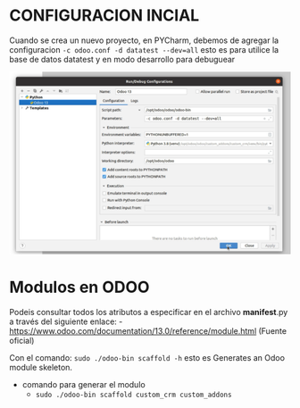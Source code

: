 # CONFIGURACION INCIAL

Cuando se crea un nuevo proyecto, en PYCharm, debemos de agregar la configuracion 
`-c odoo.conf -d datatest --dev=all` esto es para utilice la base de datos datatest y en modo desarrollo para debuguear


![Interpreter](https://github.com/jsantamv/odoo-tricks/blob/main/img/odooEvnv.png)

# Modulos en ODOO

Podeis consultar todos los atributos a especificar en el archivo __manifest__.py a través del siguiente enlace:
	- https://www.odoo.com/documentation/13.0/reference/module.html (Fuente oficial)

Con el comando: `sudo ./odoo-bin scaffold -h` esto es Generates an Odoo module skeleton.

- comando para generar el modulo
	- `sudo ./odoo-bin scaffold custom_crm custom_addons`


